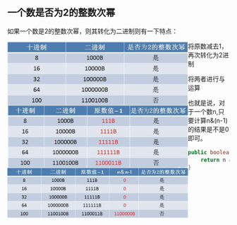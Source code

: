## 一个数是否为2的整数次幂



如果一个数是2的整数次幂，则其转化为二进制则有一下特点：

<img src="../../pics/powerof2_1.png" style="zoom:40%;"  align="left"/>

将原数减去1，再次转化为2进制

<img src="../../pics/powerof2_2.png" style="zoom:40%;"  align="left"/>

将两者进行与运算

<img src="../../pics/powerof2_3.png" style="zoom:40%;"  align="left"/>

也就是说，对于一个数n,只要计算n&(n-1)的结果是不是0即可。

```java
public boolean isPowerOf2(n){
  	return n & (n-1) == 0;
}
```

